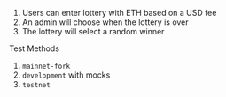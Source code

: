 1. Users can enter lottery with ETH based on a USD fee
2. An admin will choose when the lottery is over
3. The lottery will select a random winner

Test Methods

1. `mainnet-fork`
2. `development` with mocks
3. `testnet`
